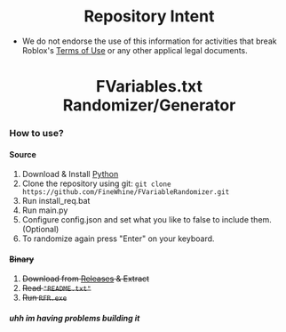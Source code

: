 <h1 align="center">Repository Intent</h1>

* We do not endorse the use of this information for activities that break Roblox's [Terms of Use](https://en.help.roblox.com/hc/en-us/articles/115004647846-Roblox-Terms-of-Use) or any other applical legal documents.

<h1 align="center">FVariables.txt Randomizer/Generator</h1>

### How to use?

#### Source
1. Download & Install [Python](https://www.python.org/)
2. Clone the repository using git: `git clone https://github.com/FineWhine/FVariableRandomizer.git`
3. Run install_req.bat
4. Run main.py
5. Configure config.json and set what you like to false to include them. (Optional)
6. To randomize again press "Enter" on your keyboard.

#### ~~Binary~~

1. ~~Download from [Releases](https://github.com/FineWhine/FVariableRandomizer/releases) & Extract~~
2. ~~Read `"README.txt"`~~
3. ~~Run `RFR.exe`~~

##### uhh im having problems building it
